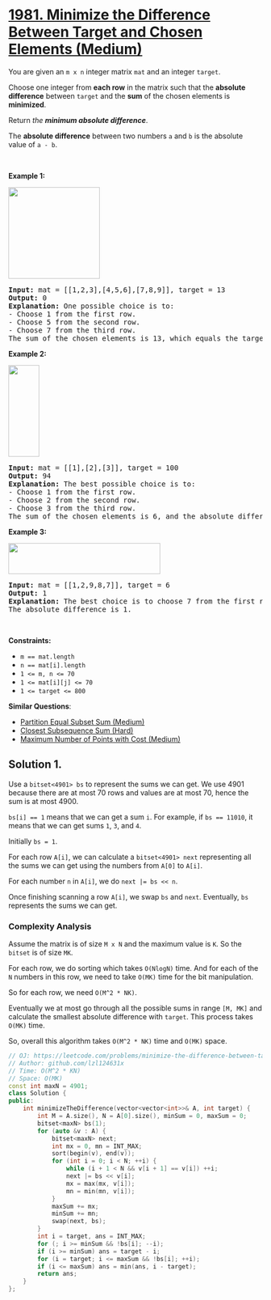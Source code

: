 # [1981. Minimize the Difference Between Target and Chosen Elements (Medium)](https://leetcode.com/problems/minimize-the-difference-between-target-and-chosen-elements/)

<p>You are given an <code>m x n</code> integer matrix <code>mat</code> and an integer <code>target</code>.</p>

<p>Choose one integer from <strong>each row</strong> in the matrix such that the <strong>absolute difference</strong> between <code>target</code> and the <strong>sum</strong> of the chosen elements is <strong>minimized</strong>.</p>

<p>Return <em>the <strong>minimum absolute difference</strong></em>.</p>

<p>The <strong>absolute difference</strong> between two numbers <code>a</code> and <code>b</code> is the absolute value of <code>a - b</code>.</p>

<p>&nbsp;</p>
<p><strong>Example 1:</strong></p>
<img alt="" src="https://assets.leetcode.com/uploads/2021/08/03/matrix1.png" style="width: 181px; height: 181px;">
<pre><strong>Input:</strong> mat = [[1,2,3],[4,5,6],[7,8,9]], target = 13
<strong>Output:</strong> 0
<strong>Explanation:</strong> One possible choice is to:
- Choose 1 from the first row.
- Choose 5 from the second row.
- Choose 7 from the third row.
The sum of the chosen elements is 13, which equals the target, so the absolute difference is 0.
</pre>

<p><strong>Example 2:</strong></p>
<img alt="" src="https://assets.leetcode.com/uploads/2021/08/03/matrix1-1.png" style="width: 61px; height: 181px;">
<pre><strong>Input:</strong> mat = [[1],[2],[3]], target = 100
<strong>Output:</strong> 94
<strong>Explanation:</strong> The best possible choice is to:
- Choose 1 from the first row.
- Choose 2 from the second row.
- Choose 3 from the third row.
The sum of the chosen elements is 6, and the absolute difference is 94.
</pre>

<p><strong>Example 3:</strong></p>
<img alt="" src="https://assets.leetcode.com/uploads/2021/08/03/matrix1-3.png" style="width: 301px; height: 61px;">
<pre><strong>Input:</strong> mat = [[1,2,9,8,7]], target = 6
<strong>Output:</strong> 1
<strong>Explanation:</strong> The best choice is to choose 7 from the first row.
The absolute difference is 1.
</pre>

<p>&nbsp;</p>
<p><strong>Constraints:</strong></p>

<ul>
	<li><code>m == mat.length</code></li>
	<li><code>n == mat[i].length</code></li>
	<li><code>1 &lt;= m, n &lt;= 70</code></li>
	<li><code>1 &lt;= mat[i][j] &lt;= 70</code></li>
	<li><code>1 &lt;= target &lt;= 800</code></li>
</ul>


**Similar Questions**:
* [Partition Equal Subset Sum (Medium)](https://leetcode.com/problems/partition-equal-subset-sum/)
* [Closest Subsequence Sum (Hard)](https://leetcode.com/problems/closest-subsequence-sum/)
* [Maximum Number of Points with Cost (Medium)](https://leetcode.com/problems/maximum-number-of-points-with-cost/)

## Solution 1.

Use a `bitset<4901> bs` to represent the sums we can get. We use 4901 because there are at most 70 rows and values are at most 70, hence the sum is at most 4900.

`bs[i] == 1` means that we can get a sum `i`. For example, if `bs == 11010`, it means that we can get sums `1`, `3`, and `4`.

Initially `bs = 1`.

For each row `A[i]`, we can calculate a `bitset<4901> next` representing all the sums we can get using the numbers from `A[0]` to `A[i]`.

For each number `n` in `A[i]`, we do `next |= bs << n`.

Once finishing scanning a row `A[i]`, we swap `bs` and `next`. Eventually, `bs` represents the sums we can get.

### Complexity Analysis

Assume the matrix is of size `M x N` and the maximum value is `K`. So the `bitset` is of size `MK`.

For each row, we do sorting which takes `O(NlogN)` time. And for each of the `N` numbers in this row, we need to take `O(MK)` time for the bit manipulation.

So for each row, we need `O(M^2 * NK)`.

Eventually we at most go through all the possible sums in range `[M, MK]` and calculate the smallest absolute difference with `target`. This process takes `O(MK)` time.

So, overall this algorithm takes `O(M^2 * NK)` time and `O(MK)` space.

```cpp
// OJ: https://leetcode.com/problems/minimize-the-difference-between-target-and-chosen-elements/
// Author: github.com/lzl124631x
// Time: O(M^2 * KN)
// Space: O(MK)
const int maxN = 4901; 
class Solution {
public:
    int minimizeTheDifference(vector<vector<int>>& A, int target) {
        int M = A.size(), N = A[0].size(), minSum = 0, maxSum = 0;
        bitset<maxN> bs(1);
        for (auto &v : A) {
            bitset<maxN> next;
            int mx = 0, mn = INT_MAX;
            sort(begin(v), end(v));
            for (int i = 0; i < N; ++i) {
                while (i + 1 < N && v[i + 1] == v[i]) ++i;
                next |= bs << v[i];
                mx = max(mx, v[i]);
                mn = min(mn, v[i]);
            }
            maxSum += mx;
            minSum += mn;
            swap(next, bs);
        }
        int i = target, ans = INT_MAX;
        for (; i >= minSum && !bs[i]; --i);
        if (i >= minSum) ans = target - i;
        for (i = target; i <= maxSum && !bs[i]; ++i);
        if (i <= maxSum) ans = min(ans, i - target);
        return ans;
    }
};
```